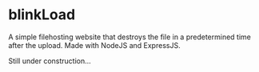 # blinkLoad

A simple filehosting website that destroys the file in a predetermined time after the upload. Made with NodeJS and ExpressJS.


Still under construction...

